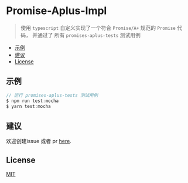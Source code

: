 # Promise-Aplus-Impl

> 使用 `typescript` 自定义实现了一个符合 `Promise/A+` 规范的 `Promise` 代码， 并通过了 所有 `promises-aplus-tests` 测试用例

- [示例](#示例)
- [建议](#建议)
- [License](#license)

## 示例
```js
// 运行 promises-aplus-tests 测试用例
$ npm run test:mocha 
$ yarn test:mocha
```

## 建议
欢迎创建issue 或者 pr [here](https://github.com/JohnApache/promise-aplus-impl/issues).

## License

[MIT](LICENSE)
